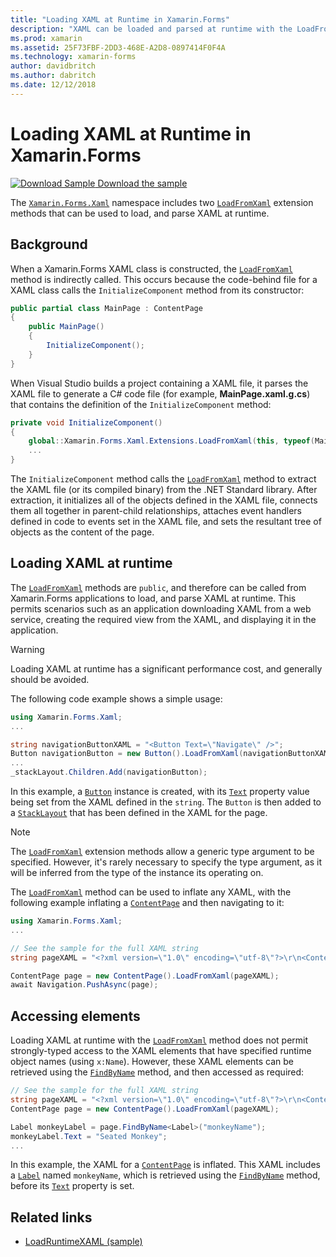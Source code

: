 ```yaml
---
title: "Loading XAML at Runtime in Xamarin.Forms"
description: "XAML can be loaded and parsed at runtime with the LoadFromXaml extension methods."
ms.prod: xamarin
ms.assetid: 25F73FBF-2DD3-468E-A2D8-0897414F0F4A
ms.technology: xamarin-forms
author: davidbritch
ms.author: dabritch
ms.date: 12/12/2018
---
```


# Loading XAML at Runtime in Xamarin.Forms

[![Download Sample](~/media/shared/download.png) Download the sample](https://docs.microsoft.com/samples/xamarin/xamarin-forms-samples/xaml-loadruntimexaml)

The [`Xamarin.Forms.Xaml`](xref:Xamarin.Forms.Xaml) namespace includes two [`LoadFromXaml`](xref:Xamarin.Forms.Xaml.Extensions.LoadFromXaml*) extension methods that can be used to load, and parse XAML at runtime.

## Background

When a Xamarin.Forms XAML class is constructed, the [`LoadFromXaml`](xref:Xamarin.Forms.Xaml.Extensions.LoadFromXaml*) method is indirectly called. This occurs because the code-behind file for a XAML class calls the `InitializeComponent` method from its constructor:

```csharp
public partial class MainPage : ContentPage
{
    public MainPage()
    {
        InitializeComponent();
    }
}
```

When Visual Studio builds a project containing a XAML file, it parses the XAML file to generate a C# code file (for example, **MainPage.xaml.g.cs**) that contains the definition of the `InitializeComponent` method:

```csharp
private void InitializeComponent()
{
    global::Xamarin.Forms.Xaml.Extensions.LoadFromXaml(this, typeof(MainPage));
    ...
}
```

The `InitializeComponent` method calls the [`LoadFromXaml`](xref:Xamarin.Forms.Xaml.Extensions.LoadFromXaml*) method to extract the XAML file (or its compiled binary) from the .NET Standard library. After extraction, it initializes all of the objects defined in the XAML file, connects them all together in parent-child relationships, attaches event handlers defined in code to events set in the XAML file, and sets the resultant tree of objects as the content of the page.

## Loading XAML at runtime

The [`LoadFromXaml`](xref:Xamarin.Forms.Xaml.Extensions.LoadFromXaml*) methods are `public`, and therefore can be called from Xamarin.Forms applications to load, and parse XAML at runtime. This permits scenarios such as an application downloading XAML from a web service, creating the required view from the XAML, and displaying it in the application.

> [!WARNING]
> Loading XAML at runtime has a significant performance cost, and generally should be avoided.

The following code example shows a simple usage:

```csharp
using Xamarin.Forms.Xaml;
...

string navigationButtonXAML = "<Button Text=\"Navigate\" />";
Button navigationButton = new Button().LoadFromXaml(navigationButtonXAML);
...
_stackLayout.Children.Add(navigationButton);
```

In this example, a [`Button`](xref:Xamarin.Forms.Button) instance is created, with its [`Text`](xref:Xamarin.Forms.Button.Text) property value being set from the XAML defined in the `string`. The `Button` is then added to a [`StackLayout`](xref:Xamarin.Forms.StackLayout) that has been defined in the XAML for the page.

> [!NOTE]
> The [`LoadFromXaml`](xref:Xamarin.Forms.Xaml.Extensions.LoadFromXaml*) extension methods allow a generic type argument to be specified. However, it's rarely necessary to specify the type argument, as it will be inferred from the type of the instance its operating on.

The [`LoadFromXaml`](xref:Xamarin.Forms.Xaml.Extensions.LoadFromXaml*) method can be used to inflate any XAML, with the following example inflating a [`ContentPage`](xref:Xamarin.Forms.ContentPage) and then navigating to it:

```csharp
using Xamarin.Forms.Xaml;
...

// See the sample for the full XAML string
string pageXAML = "<?xml version=\"1.0\" encoding=\"utf-8\"?>\r\n<ContentPage xmlns=\"http://xamarin.com/schemas/2014/forms\"\nxmlns:x=\"http://schemas.microsoft.com/winfx/2009/xaml\"\nx:Class=\"LoadRuntimeXAML.CatalogItemsPage\"\nTitle=\"Catalog Items\">\n</ContentPage>";

ContentPage page = new ContentPage().LoadFromXaml(pageXAML);
await Navigation.PushAsync(page);
```

## Accessing elements

Loading XAML at runtime with the [`LoadFromXaml`](xref:Xamarin.Forms.Xaml.Extensions.LoadFromXaml*) method does not permit strongly-typed access to the XAML elements that have specified runtime object names (using `x:Name`). However, these XAML elements can be retrieved using the [`FindByName`](xref:Xamarin.Forms.NameScopeExtensions.FindByName*) method, and then accessed as required:

```csharp
// See the sample for the full XAML string
string pageXAML = "<?xml version=\"1.0\" encoding=\"utf-8\"?>\r\n<ContentPage xmlns=\"http://xamarin.com/schemas/2014/forms\"\nxmlns:x=\"http://schemas.microsoft.com/winfx/2009/xaml\"\nx:Class=\"LoadRuntimeXAML.CatalogItemsPage\"\nTitle=\"Catalog Items\">\n<StackLayout>\n<Label x:Name=\"monkeyName\"\n />\n</StackLayout>\n</ContentPage>";
ContentPage page = new ContentPage().LoadFromXaml(pageXAML);

Label monkeyLabel = page.FindByName<Label>("monkeyName");
monkeyLabel.Text = "Seated Monkey";
...
```

In this example, the XAML for a [`ContentPage`](xref:Xamarin.Forms.ContentPage) is inflated. This XAML includes a [`Label`](xref:Xamarin.Forms.Label) named `monkeyName`, which is retrieved using the [`FindByName`](xref:Xamarin.Forms.NameScopeExtensions.FindByName*) method, before its [`Text`](xref:Xamarin.Forms.Label.Text) property is set.

## Related links

- [LoadRuntimeXAML (sample)](https://docs.microsoft.com/samples/xamarin/xamarin-forms-samples/xaml-loadruntimexaml)
